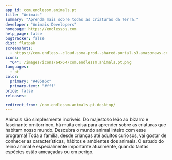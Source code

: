 ```yaml
---
app_id: com.endlessm.animals.pt
title: "Animais"
summary: "Aprenda mais sobre todas as criaturas da Terra."
developer: "Animais Developers"
homepage: https://endlessos.com
help_page: false
bugtracker: false
dist: flatpak
screenshots:
  - https://com-endless--cloud-soma-prod--shared-portal.s3.amazonaws.com/apps.234.screenshots.27d758d1-8272-41c3-91c6-e6d0c4586c2c_201810181815851313.png
icons:
  "64": /images/icons/64x64/com.endlessm.animals.pt.png
languages:
  - pt
color:
  primary: "#485a6c"
  primary-text: "#fff"
price: false
releases:

redirect_from: /com.endlessm.animals.pt.desktop/
---
```


<p>Animais são simplesmente incríveis. Do majestoso leão ao bizarro e fascinante ornitorrinco, há muita coisa para aprender sobre as criaturas que habitam nosso mundo. Descubra o mundo animal inteiro com esse programa! Toda a família, desde crianças até adultos curiosos, vai gostar de conhecer as características, hábitos e ambientes dos animais. O estudo do reino animal é especialmente importante atualmente, quando tantas espécies estão ameaçadas ou em perigo.</p>